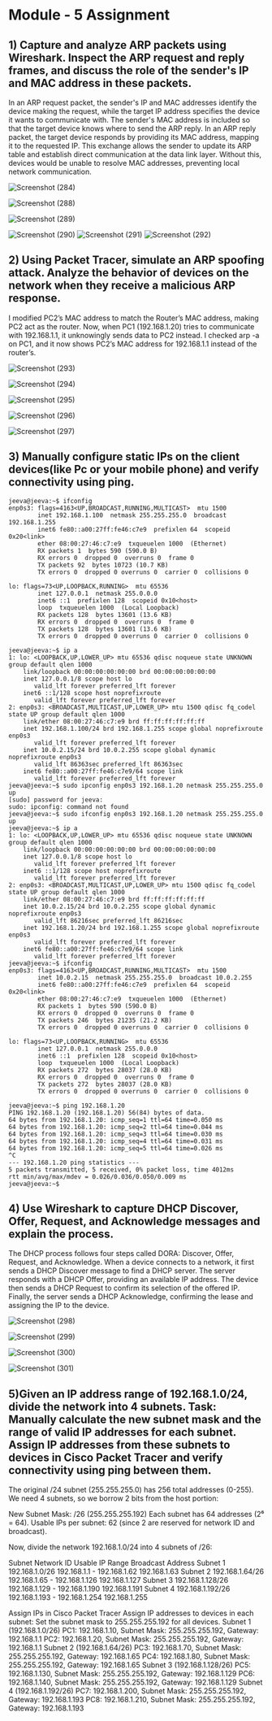 # Module - 5 Assignment

## 1) Capture and analyze ARP packets using Wireshark. Inspect the ARP request and reply frames, and discuss the role of the sender's IP and MAC address in these packets. 

In an ARP request packet, the sender's IP and MAC addresses identify the device making the request, while the target IP address specifies the device it wants to communicate with. The sender's MAC address is included so that the target device knows where to send the ARP reply. In an ARP reply packet, the target device responds by providing its MAC address, mapping it to the requested IP. This exchange allows the sender to update its ARP table and establish direct communication at the data link layer. Without this, devices would be unable to resolve MAC addresses, preventing local network communication.

![Screenshot (284)](https://github.com/user-attachments/assets/81e3c3f4-c22d-4c71-8fe9-1d3df930e98f)

![Screenshot (288)](https://github.com/user-attachments/assets/f4f6c19c-2804-48cb-a325-7072811a090d)



![Screenshot (289)](https://github.com/user-attachments/assets/a857d157-6218-4ef3-b162-589e80665645)

![Screenshot (290)](https://github.com/user-attachments/assets/e3b3f741-b938-4cbc-9d60-a448a96010d0)
![Screenshot (291)](https://github.com/user-attachments/assets/265e8a4e-95ab-4f0a-8bf3-8501e432bcb1)
![Screenshot (292)](https://github.com/user-attachments/assets/ee0f197d-0783-427c-a6f7-13a0a469577a)


## 2) Using Packet Tracer, simulate an ARP spoofing attack. Analyze the behavior of devices on the network when they receive a malicious ARP response. 


I modified PC2’s MAC address to match the Router’s MAC address, making PC2 act as the router. Now, when PC1 (192.168.1.20) tries to communicate with 192.168.1.1, it unknowingly sends data to PC2 instead. I checked arp -a on PC1, and it now shows PC2’s MAC address for 192.168.1.1 instead of the router’s. 


![Screenshot (293)](https://github.com/user-attachments/assets/e67b45f3-13e4-4d36-ba30-7518fa365cb9)

![Screenshot (294)](https://github.com/user-attachments/assets/490192b9-258d-4204-8e9e-26019d314c28)

![Screenshot (295)](https://github.com/user-attachments/assets/8afe731a-4699-489c-861f-84e2fd565710)

![Screenshot (296)](https://github.com/user-attachments/assets/1314f18b-4c85-4d98-93f0-5a15f4f488a9)

![Screenshot (297)](https://github.com/user-attachments/assets/e650f4a7-5e36-4739-a08d-2f41f00180f1)



## 3) Manually configure static IPs on the client devices(like Pc or your mobile phone) and verify connectivity using ping.

    jeeva@jeeva:~$ ifconfig
    enp0s3: flags=4163<UP,BROADCAST,RUNNING,MULTICAST>  mtu 1500
            inet 192.168.1.100  netmask 255.255.255.0  broadcast 192.168.1.255
            inet6 fe80::a00:27ff:fe46:c7e9  prefixlen 64  scopeid 0x20<link>
            ether 08:00:27:46:c7:e9  txqueuelen 1000  (Ethernet)
            RX packets 1  bytes 590 (590.0 B)
            RX errors 0  dropped 0  overruns 0  frame 0
            TX packets 92  bytes 10723 (10.7 KB)
            TX errors 0  dropped 0 overruns 0  carrier 0  collisions 0
    
    lo: flags=73<UP,LOOPBACK,RUNNING>  mtu 65536
            inet 127.0.0.1  netmask 255.0.0.0
            inet6 ::1  prefixlen 128  scopeid 0x10<host>
            loop  txqueuelen 1000  (Local Loopback)
            RX packets 128  bytes 13601 (13.6 KB)
            RX errors 0  dropped 0  overruns 0  frame 0
            TX packets 128  bytes 13601 (13.6 KB)
            TX errors 0  dropped 0 overruns 0  carrier 0  collisions 0
    
    jeeva@jeeva:~$ ip a
    1: lo: <LOOPBACK,UP,LOWER_UP> mtu 65536 qdisc noqueue state UNKNOWN group default qlen 1000
        link/loopback 00:00:00:00:00:00 brd 00:00:00:00:00:00
        inet 127.0.0.1/8 scope host lo
           valid_lft forever preferred_lft forever
        inet6 ::1/128 scope host noprefixroute 
           valid_lft forever preferred_lft forever
    2: enp0s3: <BROADCAST,MULTICAST,UP,LOWER_UP> mtu 1500 qdisc fq_codel state UP group default qlen 1000
        link/ether 08:00:27:46:c7:e9 brd ff:ff:ff:ff:ff:ff
        inet 192.168.1.100/24 brd 192.168.1.255 scope global noprefixroute enp0s3
           valid_lft forever preferred_lft forever
        inet 10.0.2.15/24 brd 10.0.2.255 scope global dynamic noprefixroute enp0s3
           valid_lft 86363sec preferred_lft 86363sec
        inet6 fe80::a00:27ff:fe46:c7e9/64 scope link 
           valid_lft forever preferred_lft forever
    jeeva@jeeva:~$ sudo ipconfig enp0s3 192.168.1.20 netmask 255.255.255.0 up
    [sudo] password for jeeva: 
    sudo: ipconfig: command not found
    jeeva@jeeva:~$ sudo ifconfig enp0s3 192.168.1.20 netmask 255.255.255.0 up
    jeeva@jeeva:~$ ip a
    1: lo: <LOOPBACK,UP,LOWER_UP> mtu 65536 qdisc noqueue state UNKNOWN group default qlen 1000
        link/loopback 00:00:00:00:00:00 brd 00:00:00:00:00:00
        inet 127.0.0.1/8 scope host lo
           valid_lft forever preferred_lft forever
        inet6 ::1/128 scope host noprefixroute 
           valid_lft forever preferred_lft forever
    2: enp0s3: <BROADCAST,MULTICAST,UP,LOWER_UP> mtu 1500 qdisc fq_codel state UP group default qlen 1000
        link/ether 08:00:27:46:c7:e9 brd ff:ff:ff:ff:ff:ff
        inet 10.0.2.15/24 brd 10.0.2.255 scope global dynamic noprefixroute enp0s3
           valid_lft 86216sec preferred_lft 86216sec
        inet 192.168.1.20/24 brd 192.168.1.255 scope global noprefixroute enp0s3
           valid_lft forever preferred_lft forever
        inet6 fe80::a00:27ff:fe46:c7e9/64 scope link 
           valid_lft forever preferred_lft forever
    jeeva@jeeva:~$ ifconfig
    enp0s3: flags=4163<UP,BROADCAST,RUNNING,MULTICAST>  mtu 1500
            inet 10.0.2.15  netmask 255.255.255.0  broadcast 10.0.2.255
            inet6 fe80::a00:27ff:fe46:c7e9  prefixlen 64  scopeid 0x20<link>
            ether 08:00:27:46:c7:e9  txqueuelen 1000  (Ethernet)
            RX packets 1  bytes 590 (590.0 B)
            RX errors 0  dropped 0  overruns 0  frame 0
            TX packets 246  bytes 21235 (21.2 KB)
            TX errors 0  dropped 0 overruns 0  carrier 0  collisions 0
    
    lo: flags=73<UP,LOOPBACK,RUNNING>  mtu 65536
            inet 127.0.0.1  netmask 255.0.0.0
            inet6 ::1  prefixlen 128  scopeid 0x10<host>
            loop  txqueuelen 1000  (Local Loopback)
            RX packets 272  bytes 28037 (28.0 KB)
            RX errors 0  dropped 0  overruns 0  frame 0
            TX packets 272  bytes 28037 (28.0 KB)
            TX errors 0  dropped 0 overruns 0  carrier 0  collisions 0
    
    jeeva@jeeva:~$ ping 192.168.1.20
    PING 192.168.1.20 (192.168.1.20) 56(84) bytes of data.
    64 bytes from 192.168.1.20: icmp_seq=1 ttl=64 time=0.050 ms
    64 bytes from 192.168.1.20: icmp_seq=2 ttl=64 time=0.044 ms
    64 bytes from 192.168.1.20: icmp_seq=3 ttl=64 time=0.030 ms
    64 bytes from 192.168.1.20: icmp_seq=4 ttl=64 time=0.031 ms
    64 bytes from 192.168.1.20: icmp_seq=5 ttl=64 time=0.026 ms
    ^C
    --- 192.168.1.20 ping statistics ---
    5 packets transmitted, 5 received, 0% packet loss, time 4012ms
    rtt min/avg/max/mdev = 0.026/0.036/0.050/0.009 ms
    jeeva@jeeva:~$ 


## 4) Use Wireshark to capture DHCP Discover, Offer, Request, and Acknowledge messages and explain the process. 


The DHCP process follows four steps called DORA: Discover, Offer, Request, and Acknowledge. When a device connects to a network, it first sends a DHCP Discover message to find a DHCP server. The server responds with a DHCP Offer, providing an available IP address. The device then sends a DHCP Request to confirm its selection of the offered IP. Finally, the server sends a DHCP Acknowledge, confirming the lease and assigning the IP to the device. 

![Screenshot (298)](https://github.com/user-attachments/assets/6a80fbfe-2d6c-47f5-a4cd-5c924c636a82)


![Screenshot (299)](https://github.com/user-attachments/assets/6f2ffef2-4a5e-47ff-b5b1-7d3caab3048a)


![Screenshot (300)](https://github.com/user-attachments/assets/ee565ccc-9f3c-467a-b265-cc34516d8169)


![Screenshot (301)](https://github.com/user-attachments/assets/6c5ae326-3095-417e-9ac2-fc36b44e4aa7)



## 5)Given an IP address range of 192.168.1.0/24, divide the network into 4 subnets. Task: Manually calculate the new subnet mask and the range of valid IP addresses for each subnet. Assign IP addresses from these subnets to devices in Cisco Packet Tracer and verify connectivity using ping between them.


The original /24 subnet (255.255.255.0) has 256 total addresses (0-255).
We need 4 subnets, so we borrow 2 bits from the host portion:

New Subnet Mask: /26 (255.255.255.192)
Each subnet has 64 addresses (2⁶ = 64).
Usable IPs per subnet: 62 (since 2 are reserved for network ID and broadcast).

Now, divide the network 192.168.1.0/24 into 4 subnets of /26:

Subnet	    Network ID	        Usable IP Range	                Broadcast Address
Subnet 1	192.168.1.0/26    	192.168.1.1 - 192.168.1.62	    192.168.1.63
Subnet 2	192.168.1.64/26	    192.168.1.65 - 192.168.1.126	192.168.1.127
Subnet 3	192.168.1.128/26	192.168.1.129 - 192.168.1.190	192.168.1.191
Subnet 4	192.168.1.192/26	192.168.1.193 - 192.168.1.254	192.168.1.255

Assign IPs in Cisco Packet Tracer
Assign IP addresses to devices in each subnet:
Set the subnet mask to 255.255.255.192 for all devices.
Subnet 1 (192.168.1.0/26)
PC1: 192.168.1.10, Subnet Mask: 255.255.255.192, Gateway: 192.168.1.1
PC2: 192.168.1.20, Subnet Mask: 255.255.255.192, Gateway: 192.168.1.1
Subnet 2 (192.168.1.64/26)
PC3: 192.168.1.70, Subnet Mask: 255.255.255.192, Gateway: 192.168.1.65
PC4: 192.168.1.80, Subnet Mask: 255.255.255.192, Gateway: 192.168.1.65
Subnet 3 (192.168.1.128/26)
PC5: 192.168.1.130, Subnet Mask: 255.255.255.192, Gateway: 192.168.1.129
PC6: 192.168.1.140, Subnet Mask: 255.255.255.192, Gateway: 192.168.1.129
Subnet 4 (192.168.1.192/26)
PC7: 192.168.1.200, Subnet Mask: 255.255.255.192, Gateway: 192.168.1.193
PC8: 192.168.1.210, Subnet Mask: 255.255.255.192, Gateway: 192.168.1.193









